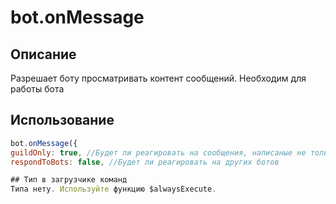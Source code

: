 # bot.onMessage

## Описание 
Разрешает боту просматривать контент сообщений. Необходим для работы бота

## Использование
```javascript
bot.onMessage({
guildOnly: true, //Будет ли реагировать на сообщения, написаные не только на сервере
respondToBots: false, //Будет ли реагировать на других ботов

## Тип в загрузчике команд
Типа нету. Используйте функцию $alwaysExecute.
